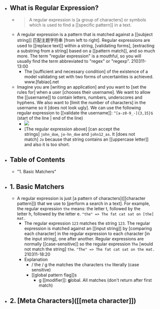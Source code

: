 - ## What is Regular Expression?
    - > A regular expression is [a group of characters] or symbols which is used to find a [[specific pattern]] in a text.
    - A regular expression is a pattern that is matched against a [[subject string]] 匹配主题字符串 [from left to right]. Regular expressions are used to [[replace text]] within a string, [validating forms], [extracting a substring from a string] based on a [[pattern match]], and so much more. The term "regular expression" is a mouthful, so you will usually find the term abbreviated to "regex" or "regexp".
210311-13:00
        - The [sufficient and necessary condition] of the existence of a model validating set with two forms of uncertainties is achieved. www.[fabiao].net
    - Imagine you are [writing an application] and you want to [set the rules for] when a user [chooses their username]. We want to allow the [[username]] to contain letters, numbers, underscores and hyphens. We also want to [limit the number of characters] in the username so it [does not look ugly]. We can use the following regular expression to [[validate the username]]: `^[a-z0-9_-]{3,15}$` (start of the line | end of the line)
        - ![](https://raw.githubusercontent.com/ziishaned/learn-regex/master/img/regexp-en.png)
        - [The regular expression above] [can accept the strings] `john_doe`, `jo-hn_doe` and `john12_as`. It [does not match] `Jo` because that string contains an [[uppercase letter]] and also it is too short.
- ## Table of Contents
    - "1. Basic Matchers"
- ## 1. Basic Matchers
    - A regular expression is just [a pattern of characters]([[character pattern]]) that we use to [perform a search in a text]. For example, the regular expression `the` means: the letter t, followed by the letter h, followed by the letter e.
`"the" => The fat cat sat on [the] mat.`
        - The regular expression `123` matches the string `123`. The regular expression is matched against an [[input string]] by [comparing each character] in the regular expression to each character [in the input string], one after another. Regular expressions are normally [[case-sensitive]] so the regular expression `The` [would not match the string] `the`.
`"The" => The fat cat sat on the mat.`
210311-18:20
        - Explanation 
            - / the / g
the matches the characters `the` literally (case sensitive)
            - [[global pattern flag]]s
                - g [[modifier]]: **g**lobal. All matches (don't return after first match)
- ## 2. [Meta Characters]([[meta character]])
